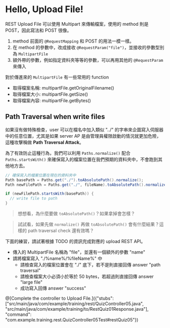 # Hello, Upload File!

REST Upload File 可以使用 Multipart 來傳輸檔案，使用的 method 則是 POST，因此寫法和 POST 很像。

1. method 前面的 ```@RequestMapping``` 和 POST 的用法一模一樣。
2. 在 method 的參數中，改成接收 ```@RequestParam("file")```，並接收的參數型別為 ```MultipartFile```
3. 額外帶的參數，例如指定資料夾等等的參數，可以再用其他的 ```@RequestParam``` 來傳入

對於傳進來的 ```MultipartFile``` 有一些常用的 function
* 取得檔案名稱: multipartFile.getOriginalFilename()
* 取得檔案大小: multipartFile.getSize()
* 取得檔案內容: multipartFile.getBytes()

## Path Traversal when write files

如果沒有做特殊檢查，user 可以在檔名中加入類似 "../" 的字串來企圖寫入伺服器中的任意位置，尤其是如果 server AP 是由管理員權限啟動的情況就更加危險，這種攻擊稱做 **Path Traversal Attack**。

為了有效防止這種行為，我們可以利用 ```Paths.normalize()``` 配合 ```Paths.startsWith()``` 來確保寫入的檔案位置在我們預期的資料夾中，不會跑到其他地方去。

```java
// 確保寫入的檔案位置在現在的資料夾中
Path basePath = Paths.get("./").toAbsolutePath().normalize();
Path newFilePath = Paths.get("./", fileName).toAbsolutePath().normalize();

if (newFilePath.startsWith(basePath)) {
  // write file to path
}
```

> 想想看，為什麼要做 ```toAbsolutePath()```？如果拿掉會怎樣？

> 試試看，如果先做 ```normalize()``` 再做 ```toAbsolutePath()``` 會有什麼結果？這樣的 path traversal check 還有效嗎？

下面的練習，請試著根據 TODO 的資訊完成對應的 upload REST API。
* 傳入的 MultipartFile 名稱為 "file"，並還有一個額外的參數 "name"
* 請將檔案寫入 "./%name%/%fileName%" 中
  * 請檢查寫入的檔案位置會在 "./" 底下，若不是則直接回傳 answer "path traversal"
  * 請檢查檔案大小必須小於等於 50 bytes，若超過則直接回傳 answer "large file"
  * 成功寫入回傳 answer "success"

@[Complete the controller to Upload File.]({"stubs": ["src/main/java/com/example/training/rest/QuizController05.java", "src/main/java/com/example/training/to/RestQuiz01Response.java"], "command": "com.example.training.rest.QuizController05Test#restQuiz05"})
